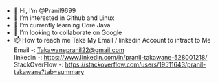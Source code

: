 - 👋 Hi, I’m @Pranil9699
- 👀 I’m interested in Github and Linux 
- 🌱 I’m currently learning Core Java
- 💞️ I’m looking to collaborate on Google
- 📫 How to reach me Take My Email / linkedin Account to intract to Me 
Email -: Takawanepranil22@gmail.com                                                         
linkedin -: https://www.linkedin.com/in/pranil-takawane-528001218/                                                                             
StackOverFlow -: https://stackoverflow.com/users/19511643/pranil-takawane?tab=summary                                                         
